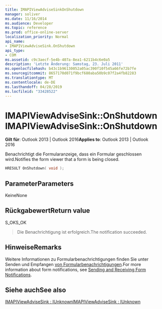 ```yaml
---
title: IMAPIViewAdviseSinkOnShutdown
manager: soliver
ms.date: 11/16/2014
ms.audience: Developer
ms.topic: reference
ms.prod: office-online-server
localization_priority: Normal
api_name:
- IMAPIViewAdviseSink.OnShutdown
api_type:
- COM
ms.assetid: c9c3aecf-5e4b-407a-8ea1-6211b4c6e0a5
description: 'Letzte Änderung: Samstag, 23. Juli 2011'
ms.openlocfilehash: b43c1b96130052a05ac390f10f545a66fe72b7fe
ms.sourcegitcommit: 8657170d071f9bcf680aba50b9c07f2a4fb82283
ms.translationtype: MT
ms.contentlocale: de-DE
ms.lasthandoff: 04/28/2019
ms.locfileid: "33428522"
---
```

# <a name="imapiviewadvisesinkonshutdown"></a><span data-ttu-id="684ed-103">IMAPIViewAdviseSink::OnShutdown</span><span class="sxs-lookup"><span data-stu-id="684ed-103">IMAPIViewAdviseSink::OnShutdown</span></span>

  
  
<span data-ttu-id="684ed-104">**Gilt für**: Outlook 2013 | Outlook 2016</span><span class="sxs-lookup"><span data-stu-id="684ed-104">**Applies to**: Outlook 2013 | Outlook 2016</span></span> 
  
<span data-ttu-id="684ed-105">Benachrichtigt die Formularanzeige, dass ein Formular geschlossen wird.</span><span class="sxs-lookup"><span data-stu-id="684ed-105">Notifies the form viewer that a form is being closed.</span></span>
  
```cpp
HRESULT OnShutdown( void );
```

## <a name="parameters"></a><span data-ttu-id="684ed-106">Parameter</span><span class="sxs-lookup"><span data-stu-id="684ed-106">Parameters</span></span>

<span data-ttu-id="684ed-107">Keine</span><span class="sxs-lookup"><span data-stu-id="684ed-107">None</span></span>
  
## <a name="return-value"></a><span data-ttu-id="684ed-108">Rückgabewert</span><span class="sxs-lookup"><span data-stu-id="684ed-108">Return value</span></span>

<span data-ttu-id="684ed-109">S_OK</span><span class="sxs-lookup"><span data-stu-id="684ed-109">S_OK</span></span> 
  
> <span data-ttu-id="684ed-110">Die Benachrichtigung ist erfolgreich.</span><span class="sxs-lookup"><span data-stu-id="684ed-110">The notification succeeded.</span></span>
    
## <a name="remarks"></a><span data-ttu-id="684ed-111">Hinweise</span><span class="sxs-lookup"><span data-stu-id="684ed-111">Remarks</span></span>

<span data-ttu-id="684ed-112">Weitere Informationen zu Formularbenachrichtigungen finden Sie unter Senden und Empfangen [von Formularbenachrichtigungen](sending-and-receiving-form-notifications.md).</span><span class="sxs-lookup"><span data-stu-id="684ed-112">For more information about form notifications, see [Sending and Receiving Form Notifications](sending-and-receiving-form-notifications.md).</span></span>
  
## <a name="see-also"></a><span data-ttu-id="684ed-113">Siehe auch</span><span class="sxs-lookup"><span data-stu-id="684ed-113">See also</span></span>



[<span data-ttu-id="684ed-114">IMAPIViewAdviseSink : IUnknown</span><span class="sxs-lookup"><span data-stu-id="684ed-114">IMAPIViewAdviseSink : IUnknown</span></span>](imapiviewadvisesinkiunknown.md)

